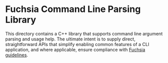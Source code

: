 # Fuchsia Command Line Parsing Library

This directory contains a C++ library that supports command line argument
parsing and usage help. The ultimate intent is to supply direct, straightforward
APIs that simplify enabling common features of a CLI application, and where
applicable, ensure compliance with
[Fuchsia guidelines](/docs/development/api/tools.md).
